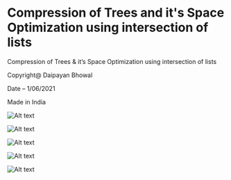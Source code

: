 # Compression of Trees and it's Space Optimization using intersection of lists
Compression of Trees & it’s Space Optimization using intersection of lists

Copyright@ Daipayan Bhowal

Date – 1/06/2021

Made in India

![Alt text](https://github.com/daipayan-bhowal/CompressionOfTreesandit-sSpaceOptimizationUsingIntersectionOfLists/blob/main/img/P1.jpg?raw=true)

![Alt text](https://github.com/daipayan-bhowal/CompressionOfTreesandit-sSpaceOptimizationUsingIntersectionOfLists/blob/main/img/P2.jpg?raw=true)

![Alt text](https://github.com/daipayan-bhowal/CompressionOfTreesandit-sSpaceOptimizationUsingIntersectionOfLists/blob/main/img/P3.jpg?raw=true)

![Alt text](https://github.com/daipayan-bhowal/CompressionOfTreesandit-sSpaceOptimizationUsingIntersectionOfLists/blob/main/img/P4.jpg?raw=true)

![Alt text](https://github.com/daipayan-bhowal/CompressionOfTreesandit-sSpaceOptimizationUsingIntersectionOfLists/blob/main/img/P5.jpg?raw=true)
